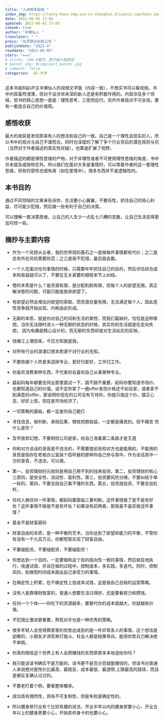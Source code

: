 ```yaml
---
title: "人间修炼指南 "
index_img: https://lonly-hexo-img.oss-cn-shanghai.aliyuncs.com/hexo_images/人间修炼指南_/1654424878762.png
date: 2022-06-05 17:03
updated: 2022-06-05 17:03
isbook: true
author: "半佛仙人 "
translator: " "
press: "北京联合出版公司 "
publishdate: "2022-4"
readdate: "2022-06-05"
stars: "★★★" 
# sticky: 100 #置顶，数字越大越靠前
# banner_img: #/img/post_banner.jpg
# comment: false
categories:  02-文学
---
```


这本书是B站UP主半佛仙人的视频文字版（内容一致），不想买书可以看视频。书中内容虽然浅薄，但对于设涉世未深的新人还是有积极作用的。内容涉及多个领域，但书的核心思想一直是：理性思考、三思而后行。另外作者观点不可全信，要有一套适合自己的价值观。

<!--more-->

## 感悟收获

最大的收获是发现原来有人的想法和自己的一致。自己是一个理性且现实的人，所以书中的观点与自己不谋而合。同时也深度的了解了多个行业背后的潜在规则与坑（当然对于作者描述的真实性存疑），也算是扩展了视野。

作者描述的都是理性思维的产物，对于非理性或者不可使用理性思维的角度，书中并未提及或排除在外。所以我们在面对大多是事情时，可以带着作者的这一套理性思维，但有时感性也很有用（如在爱情中），很多东西并不是逻辑性的。

## 本书目的

通过不同领域的文章来告诉你，生活要小心翼翼，不要任性，抓住自己的核心利益，尽可能少犯错，然后做一些有利于自己的决策。

可以理解一套决策思维，让自己的人生少一点乱七八糟的变数，让自己生活变得更加可控一些。

## 摘抄与主要内容

- 作为一个风控从业者，我的世界观的基石之一是做每件事情都有代价；之二是总有外在风险需要防范；之三是我不犯错，最后就会赢。

- 一个人在面对任何事情的时候，只需要牢牢抓住自己的目的，然后评估综合成本和收益就可以了，不要在无关紧要的细枝末节上纠结。
- 卷的本质是什么？是资源有限，是分配机制有限，但每个人的欲望无限。真正解决卷的问题，可能只能是放弃欲望了。

- 有欲望必然会增加对欲望的索取，而资源总量有限，无法满足每个人，因此恶性竞争就开始出现，内耗由此形成。

- 无聊的本质，就是你对自己时间和生活的掌控，而我们最缺的，恰恰是这种掌控。当你无法随时进人一种无聊的状态的时候，其实你的生活就是在走向失控。 因为有趣是精心设计的，而无聊的东西却是对生活如实的反映。

- 钱塘江上潮信来，今日方知我是我。

- 对所有行业的浪漫幻想本质源于对行业的无知。

- 不要依据个人热爱来选择专业，爱好归爱好，工作归工作。
- 你喜欢消费某种东西，不代表你会喜欢自己从事某种专业。

- 最起码每年都要去同业那里面试一下，跳不跳不重要，起码你要知道市场价，也要知道自己的价值。说不定你拿了一圈offer发现价格还不如自家，或者拿不到满意的offer，那说明你现在的公司没有亏待你，你就只值这个价，摆正心态，好好上班，现在是市场经济了。

- 一切策略的基础，都一定是你自己能打

- 寻找信息，做判断，承担后果，牺牲短期收益，一定都是痛苦的。但不痛苦 凭什么是你？

- 及早放弃幻想，不要相信公司是家，给自己准备第二条路才是王道

- 你和对方谈话的录音是不违法的，不需要提前告知对方也是能用的，不能用的录音是指你在老板办公室装个窃听器的那种你自己参与其中，作为谈话其中一方的录音，不违法，可以用。

- 第一，投资理财的元规则是用自己用不到的钱来投资。第二，投资理财的核心三原则，是安全性、流动性、盈利性。第三，投资要风险分摊，不要纠结于单一标的。第四，不要去投自己看不懂的东西。第五，投资就投资，不要去加杠杆。

- 任何人做任何一件事情，都起码要面临三重判断。这件事情做了是不是有好处？这件事情不做是不是有坏处？如果没有前两者，那我喜不喜欢做这件事情？

- 基金不是财富密码

- 财富自由的本质，是一种平衡的艺术。当你达到了欲望和能力的平衡，不管你有没有一千九百万元，你都短暂实现了财富自由。

- 不要碰配资，不要碰配资，不要碰配资！

- 你想达到一个目的，一定要做和这个目的指向性一致的事情，然后疯狂地执行，快速试错，并且在做的过程中，控制成本，多实践，多迭代。同时，控制风险，别做短时间成本超出自己承受力的事情。

- 在确定性上积累，在不确定性上低成本试错，这是我自己总结的运营策略。

- 没有人是靠理财致富的，普通人想要生活过得好，还是要看努力和攒钱。

- 任何一个个体——你吃下的资源越多，要替代你的成本就越大，你就越有价值。

- 不犯错比激进更重要，熬死对手也是一种优秀的策略。

- 很多年轻人会觉得靠家里的优势达成目的是一件非常丢人的事情，这个想法是幼稚的，小朋友才讲究单打独斗，社会人都是结果导向，能用优势兵力解决绝不单挑。

- 你真的相信这个世界上有人会把赚钱的东西原原本本地送给你吗？

- 我只能说读书确实不是万能的，读书更不是百分百就能赚钱的，但读书对普通人来说绝对是性价比最高、最稳妥、成本最低、最透明.上限最高的路径，而且是被反复确认过过的。

- 不要老盯着个例，要看整体概率。

- 成功具有偶然性，具有不可复制性，但是失败是确定性的。

- 所以健身房行业有个比较有趣的说法，开业半年以内的健身房要小心，开业五年以上的健身房要小心，开始卖终身卡的也要小心。
